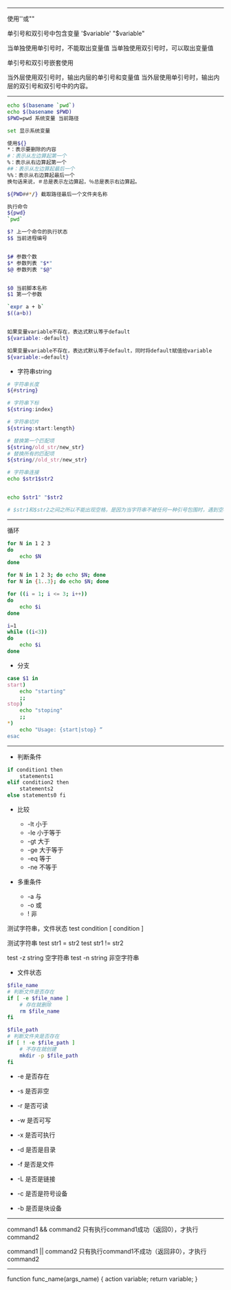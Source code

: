 
---

使用''或""

单引号和双引号中包含变量
'$variable'
"$variable"

当单独使用单引号时，不能取出变量值
当单独使用双引号时，可以取出变量值

单引号和双引号嵌套使用

当外层使用双引号时，输出内层的单引号和变量值
当外层使用单引号时，输出内层的双引号和双引号中的内容。


---

```sh
echo $(basename `pwd`)
echo $(basename $PWD)
$PWD=pwd 系统变量 当前路径

set 显示系统变量

使用${}
*：表示要删除的内容
#：表示从左边算起第一个
%：表示从右边算起第一个
##：表示从左边算起最后一个
%%：表示从右边算起最后一个
换句话来说，＃总是表示左边算起，％总是表示右边算起。

${PWD##*/} 截取路径最后一个文件夹名称

执行命令
${pwd}
`pwd`

$? 上一个命令的执行状态
$$ 当前进程编号


$# 参数个数
$* 参数列表 "$*"
$@ 参数列表 "$@"


$0 当前脚本名称
$1 第一个参数

`expr a + b`
$((a+b))


如果变量variable不存在，表达式默认等于default
${variable:-default}

如果变量variable不存在，表达式默认等于default，同时将default赋值给variable
${variable:=default}
```


- 字符串string

```sh
# 字符串长度
${#string}

# 字符串下标
${string:index}

# 字符串切片
${string:start:length}

# 替换第一个匹配项
${string/old_str/new_str}
# 替换所有的匹配项
${string//old_str/new_str}

# 字符串连接
echo $str1$str2


echo $str1" "$str2

# $str1和$str2之间之所以不能出现空格，是因为当字符串不被任何一种引号包围时，遇到空格就认为字符串结束了，空格后边的内容会作为其他变量或者命令解析
```
---

循环
```sh
for N in 1 2 3
do
    echo $N
done

for N in 1 2 3; do echo $N; done
for N in {1..3}; do echo $N; done

for ((i = 1; i <= 3; i++))
do
    echo $i
done

i=1
while ((i<3))
do
    echo $i
done
```

- 分支
```sh
case $1 in
start)
    echo "starting"
    ;;
stop)
    echo "stoping"
    ;;
*)
    echo "Usage: {start|stop} “
esac

```

---

- 判断条件
```sh
if condition1 then
    statements1
elif condition2 then
    statements2
else statements0 fi
```
- 比较
    - -lt 小于
    - -le 小于等于
    - -gt 大于
    - -ge 大于等于
    - -eq 等于
    - -ne 不等于


- 多重条件
    - -a  与
    - -o  或
    - !   非

测试字符串，文件状态
test condition
[ condition ]


测试字符串
test str1 = str2
test str1 != str2

test -z string  空字符串
test -n string  非空字符串

- 文件状态
```sh
$file_name
# 判断文件是否存在
if [ -e $file_name ]
    # 存在就删除
    rm $file_name
fi

$file_path
# 判断文件夹是否存在
if [ ! -e $file_path ]
    # 不存在就创建
    mkdir -p $file_path
fi
```
- -e  是否存在
- -s  是否非空

- -r  是否可读
- -w  是否可写
- -x  是否可执行

- -d  是否是目录
- -f  是否是文件
- -L  是否是链接
- -c  是否是符号设备
- -b  是否是块设备



---

command1 && command2
只有执行command1成功（返回0），才执行command2

command1 || command2
只有执行command1不成功（返回非0），才执行command2


---

function func_name(args_name)
{
    action variable;
    return variable;
}

